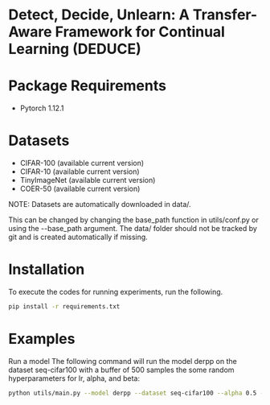 # Detect, Decide, Unlearn: A Transfer-Aware Framework for Continual Learning (DEDUCE)
# Package Requirements
- Pytorch 1.12.1
# Datasets
- CIFAR-100 (available current version)
- CIFAR-10 (available current version)
- TinyImageNet (available current version)
- COER-50 (available current version)

NOTE: Datasets are automatically downloaded in data/.

This can be changed by changing the base_path function in utils/conf.py or using the --base_path argument.
The data/ folder should not be tracked by git and is created automatically if missing.
# Installation
To execute the codes for running experiments, run the following.
```bash
pip install -r requirements.txt
```
# Examples
Run a model
The following command will run the model derpp on the dataset seq-cifar100 with a buffer of 500 samples the some random hyperparameters for lr, alpha, and beta:
``` bash
python utils/main.py --model derpp --dataset seq-cifar100 --alpha 0.5 --beta 0.5 --lr 0.001 --buffer_size 500
```
